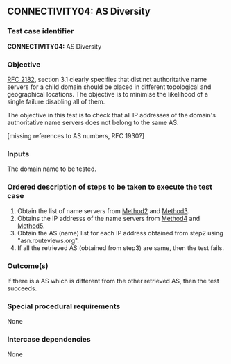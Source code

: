## CONNECTIVITY04: AS Diversity

### Test case identifier

**CONNECTIVITY04:** AS Diversity

### Objective

[RFC 2182](http://tools.ietf.org/html/rfc2182), section 3.1
clearly specifies that distinct authoritative name servers for a child
domain should be placed in different topological and geographical locations.
The objective is to minimise the likelihood of a single failure disabling
all of them. 

The objective in this test is to check that all IP addresses of the domain's
authoritative name servers does not belong to the same AS.

[missing references to AS numbers, RFC 1930?]

### Inputs

The domain name to be tested.

### Ordered description of steps to be taken to execute the test case

1. Obtain the list of name servers from [Method2](../Methods.md) and
   [Method3](../Methods.md).
2. Obtains the IP addresss of the name servers from [Method4](../Methods.md)
   and [Method5](../Methods.md).
3. Obtain the AS (name) list for each IP address obtained from step2 using
   "asn.routeviews.org".
4. If all the retrieved AS (obtained from step3) are same, then the test
   fails.

### Outcome(s)

If there is a AS which is different from the other retrieved AS, then the
test succeeds.

### Special procedural requirements

None

### Intercase dependencies

None

